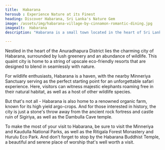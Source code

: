 ```yaml
---
title:  Habarana
herosub : Experience Nature at its Finest
heading: Discover Habarana, Sri Lanka's Nature Gem
image: /assets/img/habarana-village-by-cinnamon-romantic-dining.jpg
imagealt:  Habarana
description: "Habarana is a small town located in the heart of Sri Lanka's Cultural Triangle. Surrounded by stunning landscapes, this town offers an unforgettable experience for nature lovers."

---
```

Nestled in the heart of the Anuradhapura District lies the charming city of Habarana, surrounded by lush greenery and an abundance of wildlife. This quaint city is home to a string of upscale eco-friendly resorts that are designed to blend in seamlessly with nature.

For wildlife enthusiasts, Habarana is a haven, with the nearby Minneriya Sanctuary serving as the perfect starting point for an unforgettable safari experience. Here, visitors can witness majestic elephants roaming free in their natural habitat, as well as a host of other wildlife species.

But that's not all - Habarana is also home to a renowned organic farm, known for its high yield argo-crops. And for those interested in history, the city is just a stone's throw away from the ancient rock fortress and castle ruin of Sigiriya, as well as the Dambulla Cave temple.

To make the most of your visit to Habarana, be sure to visit the Minneriya and Kaudulla National Parks, as well as the Ritigala Forest Monastery and Hurulu Eco Park. And don't forget to stop by the Habarana Buddhist Temple, a beautiful and serene place of worship that's well worth a visit.